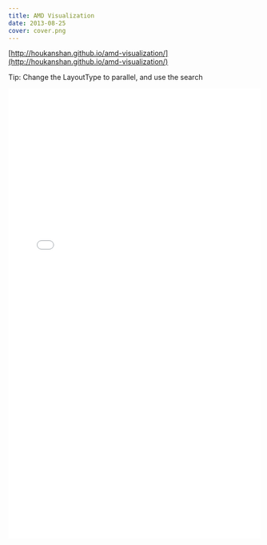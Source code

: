 ```yaml
---
title: AMD Visualization
date: 2013-08-25
cover: cover.png
---
```


[http://houkanshan.github.io/amd-visualization/](http://houkanshan.github.io/amd-visualization/)

Tip: Change the LayoutType to parallel, and use the search

<style>
  .github-iframe {
    width: 100%;
    border: none;
  }
</style>

<iframe class="github-iframe" height="900px"
  style="width:100%;border:none;"
  src="//houkanshan.github.io/amd-visualization/">
</iframe>
